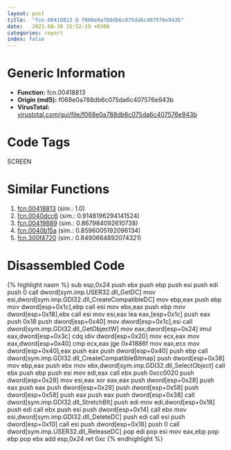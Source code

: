 ```yaml
---
layout: post
title:  "fcn.00418813 @ f068e0a788db6c075da6c407576e943b"
date:   2021-08-30 15:52:19 +0300
categories: report
index: false
---
```


# Generic Information
- **Function:** fcn.00418813
- **Origin (md5):** f068e0a788db6c075da6c407576e943b
- **VirusTotal:** [virustotal.com/gui/file/f068e0a788db6c075da6c407576e943b][virustotal_ref]

# Code Tags
<span class="tag" id="SCREEN">SCREEN</span>


# Similar Functions

1. [fcn.00418813][similar_1_ref] (sim.: 1.0)
2. [fcn.0040dcc6][similar_2_ref] (sim.: 0.9148196294141524)
3. [fcn.00419889][similar_3_ref] (sim.: 0.867984092610738)
4. [fcn.0040b15a][similar_4_ref] (sim.: 0.8596005192096134)
5. [fcn.300f4720][similar_5_ref] (sim.: 0.8490664892074321)


# Disassembled Code

{% highlight nasm %}
sub esp,0x24
push ebx
push ebp
push esi
push edi
push 0
call dword[sym.imp.USER32.dll_GetDC]
mov esi,dword[sym.imp.GDI32.dll_CreateCompatibleDC]
mov ebp,eax
push ebp
mov dword[esp+0x1c],ebp
call esi
mov ebx,eax
push ebp
mov dword[esp+0x18],ebx
call esi
mov esi,eax
lea eax,[esp+0x1c]
push eax
push 0x18
push dword[esp+0x40]
mov dword[esp+0x1c],esi
call dword[sym.imp.GDI32.dll_GetObjectW]
mov eax,dword[esp+0x24]
imul eax,dword[esp+0x3c]
cdq 
idiv dword[esp+0x20]
mov ecx,eax
mov eax,dword[esp+0x40]
cmp ecx,eax
jge 0x41886f
mov eax,ecx
mov dword[esp+0x40],eax
push eax
push dword[esp+0x40]
push ebp
call dword[sym.imp.GDI32.dll_CreateCompatibleBitmap]
push dword[esp+0x38]
mov ebp,eax
push ebx
mov ebx,dword[sym.imp.GDI32.dll_SelectObject]
call ebx
push ebp
push esi
mov edi,eax
call ebx
push 0xcc0020
push dword[esp+0x28]
mov esi,eax
xor eax,eax
push dword[esp+0x28]
push eax
push eax
push dword[esp+0x28]
push dword[esp+0x58]
push dword[esp+0x58]
push eax
push eax
push dword[esp+0x38]
call dword[sym.imp.GDI32.dll_StretchBlt]
push edi
mov edi,dword[esp+0x18]
push edi
call ebx
push esi
push dword[esp+0x14]
call ebx
mov esi,dword[sym.imp.GDI32.dll_DeleteDC]
push edi
call esi
push dword[esp+0x10]
call esi
push dword[esp+0x18]
push 0
call dword[sym.imp.USER32.dll_ReleaseDC]
pop edi
pop esi
mov eax,ebp
pop ebp
pop ebx
add esp,0x24
ret 0xc
{% endhighlight %}


[similar_1_ref]: /report/fcn.00418813@e02c832a2c768752009e071574e12967
[similar_2_ref]: /report/fcn.0040dcc6@5f763449465a14d1cdb5ea67e2f984d0
[similar_3_ref]: /report/fcn.00419889@319cf4affa41f752783e62f81908d682
[similar_4_ref]: /report/fcn.0040b15a@4c2db4ba96e80258daff665d7d7a016a
[similar_5_ref]: /report/fcn.300f4720@0a3653d3e8fb1320d70b4e1441359302
[virustotal_ref]: https://www.virustotal.com/gui/file/f068e0a788db6c075da6c407576e943b